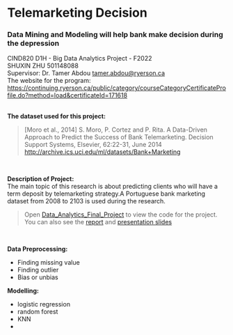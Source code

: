 # Telemarketing Decision
### Data Mining and Modeling will help bank make decision during the depression
CIND820 D1H - Big Data Analytics Project - F2022
 <br />
SHUXIN ZHU 501148088
 <br />
 Supervisor: Dr. Tamer Abdou tamer.abdou@ryerson.ca 
 <br />
The website for the program: <br />
https://continuing.ryerson.ca/public/category/courseCategoryCertificateProfile.do?method=load&certificateId=171618
 <br /><br />

**The dataset used for this project:**
 
 >[Moro et al., 2014] S. Moro, P. Cortez and P. Rita. A Data-Driven Approach to Predict the Success of Bank Telemarketing. Decision Support Systems, Elsevier, 62:22-31, June 2014 http://archive.ics.uci.edu/ml/datasets/Bank+Marketing
<br />

**Description of Project:**
<br />The main topic of this research is about predicting clients who will have a term deposit by telemarketing strategy.A Portuguese bank marketing dataset from 2008 to 2103 is used during the research. 

>Open [Data_Analytics_Final_Project](https://github.com/LilithZz/CIND820/blob/1065aab19b748e654e4216c5b41c4ac1b8352ffb/code/code.html)
to view the code for the project. 
<br />You can also see the [report](https://github.com/LilithZz/CIND820/blob/1065aab19b748e654e4216c5b41c4ac1b8352ffb/CIND820%20-%20Dec%2005.pdf) and [presentation slides](https://github.com/LilithZz/CIND820/blob/5705ce243d6d850929f27b18c2f0426af63bd9a3/CIND820%20PPT.pdf)
<br />

**Data Preprocessing:**
<br />
+ Finding missing value<br />
+ Finding outlier<br />
+ Bias or unbias<br />

**Modelling:**
<br />
+ logistic regression
+ random forest
+ KNN
+ 
